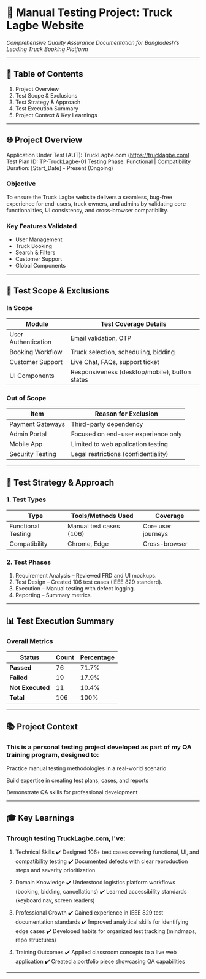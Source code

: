 # 🚛 Manual Testing Project: Truck Lagbe Website
*Comprehensive Quality Assurance Documentation for Bangladesh's Leading Truck Booking Platform*  

---

## 📜 Table of Contents
1. Project Overview
2. Test Scope & Exclusions
3. Test Strategy & Approach
4. Test Execution Summary
5. Project Context & Key Learnings

---

## 🌐 Project Overview
Application Under Test (AUT): TruckLagbe.com (https://trucklagbe.com)  
Test Plan ID: TP-TruckLagbe-01
Testing Phase: Functional | Compatibility   
Duration: [Start_Date] - Present (Ongoing) 

### Objective 
To ensure the Truck Lagbe website delivers a seamless, bug-free experience for end-users, truck owners, and admins by validating core functionalities, UI consistency, and cross-browser compatibility.  

### Key Features Validated
- User Management
- Truck Booking
- Search & Filters
- Customer Support
- Global Components

---

## 🎯 Test Scope & Exclusions

### In Scope 
| Module               | Test Coverage Details                             |
|----------------------|--------------------------------------------------|
| User Authentication  | Email validation, OTP                         |
| Booking Workflow     | Truck selection, scheduling, bidding           |
| Customer Support     | Live Chat, FAQs, support ticket               |
| UI Components        | Responsiveness (desktop/mobile), button states  |

### Out of Scope
| Item                 | Reason for Exclusion                          |
|----------------------|-----------------------------------------------|
| Payment Gateways     | Third-party dependency                       |
| Admin Portal         | Focused on end-user experience only          |
| Mobile App           | Limited to web application testing           |
| Security Testing     | Legal restrictions (confidentiality)        |

---

## 🔬 Test Strategy & Approach

### 1. Test Types 
| Type                | Tools/Methods Used          | Coverage          |
|---------------------|----------------------------|-------------------|
| Functional Testing  | Manual test cases (106)     | Core user journeys|
| Compatibility       | Chrome, Edge                 | Cross-browser     |

### 2. Test Phases  
1. Requirement Analysis – Reviewed FRD and UI mockups.  
2. Test Design – Created 106 test cases (IEEE 829 standard).  
3. Execution – Manual testing with defect logging.  
4. Reporting – Summary metrics.

---

## 📊 Test Execution Summary

### **Overall Metrics**  
| Status         | Count | Percentage |
|----------------|-------|------------|
| **Passed**     | 76    | 71.7%      |
| **Failed**     | 19    | 17.9%      |
| **Not Executed** | 11    | 10.4%      |
| **Total**      | 106   | 100%       |

---

## 📚 Project Context

### This is a personal testing project developed as part of my QA training program, designed to:

Practice manual testing methodologies in a real-world scenario

Build expertise in creating test plans, cases, and reports

Demonstrate QA skills for professional development

---

## 🎓 Key Learnings

### Through testing TruckLagbe.com, I've:

1. Technical Skills
✔️ Designed 106+ test cases covering functional, UI, and compatibility testing
✔️ Documented defects with clear reproduction steps and severity prioritization

2. Domain Knowledge
✔️ Understood logistics platform workflows (booking, bidding, cancellations)
✔️ Learned accessibility standards (keyboard nav, screen readers)

3. Professional Growth
✔️ Gained experience in IEEE 829 test documentation standards
✔️ Improved analytical skills for identifying edge cases
✔️ Developed habits for organized test tracking (mindmaps, repo structures)

4. Training Outcomes
✔️ Applied classroom concepts to a live web application
✔️ Created a portfolio piece showcasing QA capabilities

---



